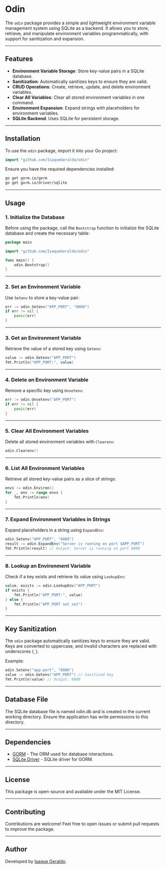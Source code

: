 # Odin

The `odin` package provides a simple and lightweight environment variable management system using SQLite as a backend. It allows you to store, retrieve, and manipulate environment variables programmatically, with support for sanitization and expansion.

---

## Features

- **Environment Variable Storage**: Store key-value pairs in a SQLite database.
- **Sanitization**: Automatically sanitizes keys to ensure they are valid.
- **CRUD Operations**: Create, retrieve, update, and delete environment variables.
- **Clear All Variables**: Clear all stored environment variables in one command.
- **Environment Expansion**: Expand strings with placeholders for environment variables.
- **SQLite Backend**: Uses SQLite for persistent storage.

---

## Installation

To use the `odin` package, import it into your Go project:

```go
import "github.com/IsaqueGeraldo/odin"
```

Ensure you have the required dependencies installed:

```bash
go get gorm.io/gorm
go get gorm.io/driver/sqlite
```

---

## Usage

### 1. Initialize the Database

Before using the package, call the `Bootstrap` function to initialize the SQLite database and create the necessary table:

```go
package main

import "github.com/IsaqueGeraldo/odin"

func main() {
    odin.Bootstrap()
}
```

---

### 2. Set an Environment Variable

Use `Setenv` to store a key-value pair:

```go
err := odin.Setenv("APP_PORT", "8080")
if err != nil {
    panic(err)
}
```

---

### 3. Get an Environment Variable

Retrieve the value of a stored key using `Getenv`:

```go
value := odin.Getenv("APP_PORT")
fmt.Println("APP_PORT:", value)
```

---

### 4. Delete an Environment Variable

Remove a specific key using `Unsetenv`:

```go
err := odin.Unsetenv("APP_PORT")
if err != nil {
    panic(err)
}
```

---

### 5. Clear All Environment Variables

Delete all stored environment variables with `Clearenv`:

```go
odin.Clearenv()
```

---

### 6. List All Environment Variables

Retrieve all stored key-value pairs as a slice of strings:

```go
envs := odin.Environ()
for _, env := range envs {
    fmt.Println(env)
}
```

---

### 7. Expand Environment Variables in Strings

Expand placeholders in a string using `ExpandEnv`:

```go
odin.Setenv("APP_PORT", "8080")
result := odin.ExpandEnv("Server is running on port $APP_PORT")
fmt.Println(result) // Output: Server is running on port 8080
```

---

### 8. Lookup an Environment Variable

Check if a key exists and retrieve its value using `LookupEnv`:

```go
value, exists := odin.LookupEnv("APP_PORT")
if exists {
    fmt.Println("APP_PORT:", value)
} else {
    fmt.Println("APP_PORT not set")
}
```

---

## Key Sanitization

The `odin` package automatically sanitizes keys to ensure they are valid. Keys are converted to uppercase, and invalid characters are replaced with underscores (`_`).

Example:

```go
odin.Setenv("app-port", "8080")
value := odin.Getenv("APP_PORT") // Sanitized key
fmt.Println(value) // Output: 8080
```

---

## Database File

The SQLite database file is named odin.db and is created in the current working directory. Ensure the application has write permissions to this directory.

---

## Dependencies

- [GORM](https://gorm.io/) - The ORM used for database interactions.
- [SQLite Driver](https://gorm.io/docs/connecting_to_the_database.html#SQLite) - SQLite driver for GORM.

---

## License

This package is open-source and available under the MIT License.

---

## Contributing

Contributions are welcome! Feel free to open issues or submit pull requests to improve the package.

---

## Author

Developed by [Isaque Geraldo](https://github.com/IsaqueGeraldo).

